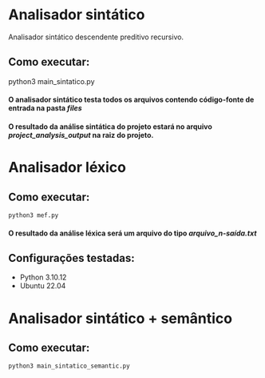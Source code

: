 # Analisador sintático
Analisador sintático descendente preditivo recursivo.

## Como executar:
python3 main_sintatico.py

#### O analisador sintático testa todos os arquivos contendo código-fonte de entrada na pasta _files_
#### O resultado da análise sintática do projeto estará no arquivo _project_analysis_output_ na raiz do projeto.


# Analisador léxico

## Como executar:
`python3 mef.py`

#### O resultado da análise léxica será um arquivo do tipo _arquivo_n-saída.txt_

## Configurações testadas:
- Python 3.10.12
- Ubuntu 22.04

# Analisador sintático + semântico 

## Como executar:
`python3 main_sintatico_semantic.py`

